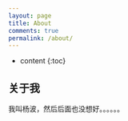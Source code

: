 ```yaml
---
layout: page
title: About
comments: true
permalink: /about/
---
```


* content
{:toc}

## 关于我
我叫杨波，然后后面也没想好。。。。。。


